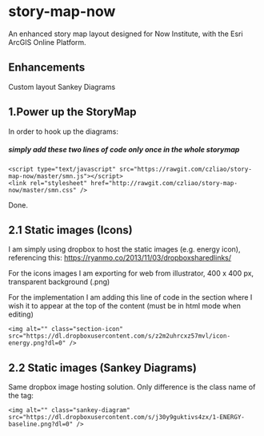 # story-map-now
An enhanced story map layout designed for Now Institute, with the Esri ArcGIS Online Platform.

## Enhancements

Custom layout
Sankey Diagrams

## 1.Power up the StoryMap

In order to hook up the diagrams:

##### simply add these two lines of code only once in the whole storymap
```
<script type="text/javascript" src="https://rawgit.com/czliao/story-map-now/master/smn.js"></script>
<link rel="stylesheet" href="http://rawgit.com/czliao/story-map-now/master/smn.css" />
```
Done.

## 2.1 Static images (Icons)

I am simply using dropbox to host the static images (e.g. energy icon), referencing this:
https://ryanmo.co/2013/11/03/dropboxsharedlinks/

For the icons images I am exporting for web from illustrator, 400 x 400 px, transparent background (.png)

For the implementation I am adding this line of code in the section where I wish it to appear at the top of the content (must be in html mode when editing)
```
<img alt="" class="section-icon" src="https://dl.dropboxusercontent.com/s/z2m2uhrcxz57mvl/icon-energy.png?dl=0" />
```

## 2.2 Static images (Sankey Diagrams)

Same dropbox image hosting solution. Only difference is the class name of the tag:
```
<img alt="" class="sankey-diagram" src="https://dl.dropboxusercontent.com/s/j30y9guktivs4zx/1-ENERGY-baseline.png?dl=0" />
```